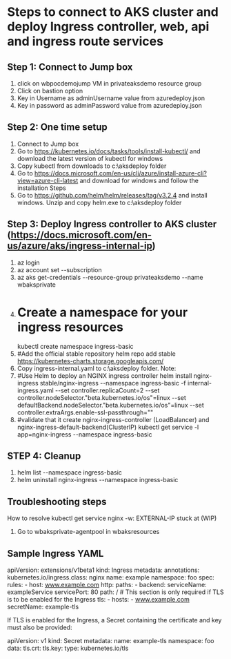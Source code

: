 # Steps to connect to AKS cluster and deploy Ingress controller, web, api and ingress route services

## Step 1: Connect to Jump box

1. click on wbpocdemojump VM in privateaksdemo resource group
2. Click on bastion option 
3. Key in Username as adminUsername value from azuredeploy.json
4. Key in password as adminPassword value from azuredeploy.json

## Step 2: One time setup

1. Connect to Jump box
2. Go to https://kubernetes.io/docs/tasks/tools/install-kubectl/ and download the latest version of kubectl for windows
3. Copy kubectl from downloads to c:\aksdeploy folder
4. Go to https://docs.microsoft.com/en-us/cli/azure/install-azure-cli?view=azure-cli-latest and download for windows and follow the installation Steps
5. Go to https://github.com/helm/helm/releases/tag/v3.2.4 and install windows. Unzip and copy helm.exe to c:\aksdeploy folder 


## Step 3: Deploy Ingress controller to AKS cluster (https://docs.microsoft.com/en-us/azure/aks/ingress-internal-ip)

1. az login
2. az account set --subscription
3. az aks get-credentials --resource-group privateaksdemo --name wbaksprivate
4. # Create a namespace for your ingress resources
   kubectl create namespace ingress-basic
5. #Add the official stable repository
   helm repo add stable https://kubernetes-charts.storage.googleapis.com/
6. Copy ingress-internal.yaml to c:\aksdeploy folder. Note: 
7. #Use Helm to deploy an NGINX ingress controller
   helm install nginx-ingress stable/nginx-ingress --namespace ingress-basic -f internal-ingress.yaml --set controller.replicaCount=2 --set controller.nodeSelector."beta\.kubernetes\.io/os"=linux --set defaultBackend.nodeSelector."beta\.kubernetes\.io/os"=linux --set controller.extraArgs.enable-ssl-passthrough=""
8. #validate that it create nginx-ingress-controller (LoadBalancer) and nginx-ingress-default-backend(ClusterIP) 
   kubectl get service -l app=nginx-ingress --namespace ingress-basic


## STEP 4: Cleanup

1. helm list --namespace ingress-basic
2. helm uninstall nginx-ingress --namespace ingress-basic


## Troubleshooting steps
 
 How to resolve kubectl get service nginx -w: EXTERNAL-IP stuck at <pending> (WIP)

 1. Go to wbaksprivate-agentpool in wbaksresources


## Sample Ingress YAML

 apiVersion: extensions/v1beta1
  kind: Ingress
  metadata:
    annotations:
      kubernetes.io/ingress.class: nginx
    name: example
    namespace: foo
  spec:
    rules:
      - host: www.example.com
        http:
          paths:
            - backend:
                serviceName: exampleService
                servicePort: 80
              path: /
    # This section is only required if TLS is to be enabled for the Ingress
    tls:
        - hosts:
            - www.example.com
          secretName: example-tls

If TLS is enabled for the Ingress, a Secret containing the certificate and key must also be provided:

  apiVersion: v1
  kind: Secret
  metadata:
    name: example-tls
    namespace: foo
  data:
    tls.crt: <base64 encoded cert>
    tls.key: <base64 encoded key>
  type: kubernetes.io/tls
